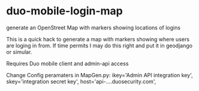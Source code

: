 # duo-mobile-login-map
generate an OpenStreet Map with markers showing locations of logins

This is a quick hack to generate a map with markers showing where users are loging in from. If time permits I may do this right 
and put it in geodjango or simular.


Requires Duo mobile client and admin-api access

Change Config peramaters in MapGen.py:
 ikey='Admin API integration key',
 skey='integration secret key',
 host='api-....duosecurity.com',
